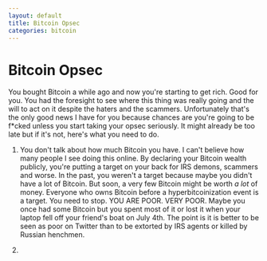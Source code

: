 ```yaml
---
layout: default
title: Bitcoin Opsec
categories: bitcoin
---
```


# Bitcoin Opsec 

You bought Bitcoin a while ago and now you're starting to get rich. Good for you. You had the foresight to see where this thing was
really going and the will to act on it despite the haters and the scammers. Unfortunately that's the only good news I have for you because chances are you're going to be <span>f*cked</span> unless you start taking your opsec seriously. It might already be too late but if it's not, here's what you need to do.

1. You don't talk about how much Bitcoin you have. I can't believe how many people I see doing this 
online. By declaring your Bitcoin wealth publicly, you're putting a target on your back for IRS demons, scammers and worse. In the past, you weren't a target because maybe you didn't have a lot of Bitcoin. But soon, a very few Bitcoin might be worth *a lot* of money. Everyone who owns Bitcoin before a hyperbitcoinization event is a target. You need to stop. YOU ARE POOR. VERY POOR. Maybe you once had some Bitcoin but you spent most of it or lost it when your laptop fell off your friend's boat on July 4th. The point is it is better to be seen as poor on Twitter than to be extorted by IRS agents or killed by Russian henchmen.

2.
